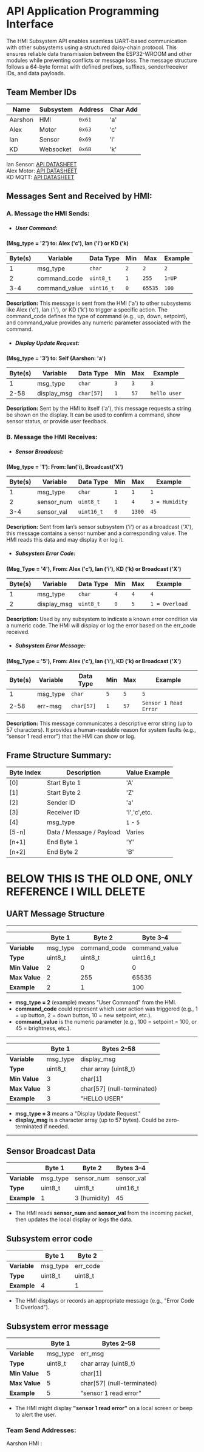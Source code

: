 # API Application Programming Interface

The HMI Subsystem API enables seamless UART-based communication with other subsystems using a structured daisy-chain protocol. This ensures reliable data transmission between the ESP32-WROOM and other modules while preventing conflicts or message loss. The message structure follows a 64-byte format with defined prefixes, suffixes, sender/receiver IDs, and data payloads.

## Team Member IDs

Name    | Subsystem | Address | Char Add
--------|-----------|-------- |---------
Aarshon | HMI       | `0x61`  |  'a'
Alex    | Motor     | `0x63`  |  'c'
Ian     | Sensor    | `0x69`  |  'i'
KD      | Websocket | `0x6B`  |  'k'

Ian Sensor:  [API DATASHEET](https://tortoise6323.github.io/Tortoise6323/api/)  
Alex Motor:  [API DATASHEET](https://alex-co04.github.io/Alex_Comeaux.io/API/)  
KD MQTT:  [API DATASHEET](https://kdashora.github.io/kushagrad.github.io/API/)    



## Messages Sent and Received by HMI:

### A. Message the HMI Sends:

- ##### User Command:
**(Msg_type = '2') to: Alex ('c'), Ian ('i') or KD ('k)**


Byte(s)  | Variable  | Data Type | Min    |  Max | Example      |
-------- |-----------|--------   |--------| ---- | ------       | 
1   | msg_type           | `char`     |  `2` | `2`     | `2`    | 
2   | command_code       | `uint8_t`  |  `1` | `255`   | `1=UP` |
3-4 | command_value      | `uint16_t` |  `0` | `65535` | `100`  |

**Description:** This message is sent from the HMI ('a') to other subsystems like Alex ('c'), Ian ('i'), or KD ('k') to trigger a specific action. The command_code defines the type of command (e.g., up, down, setpoint), and command_value provides any numeric parameter associated with the command.

- ##### Display Update Request:
**(Msg_type = '3') to: Self (Aarshon: 'a')**

Byte(s)  | Variable  | Data Type | Min    |  Max | Example      |
-------- |-----------|--------   |--------| ---- | ------       | 
1        | msg_type           | `char`     |  `3` | `3`     | `3`    | 
2-58     | display_msg       | `char[57]`  |  `1` | `57`   | `hello user` |

**Description:** Sent by the HMI to itself ('a'), this message requests a string be shown on the display. It can be used to confirm a command, show sensor status, or provide user feedback.

### B. Message the HMI Receives:

- ##### Sensor Broadcast: 

**(Msg_type = '1'): From: Ian('i), Broadcast('X')**

Byte(s)  | Variable  | Data Type | Min    |  Max | Example         |
-------- |-----------|--------   |--------| ---- | ------          | 
1   | msg_type        | `char`     |  `1` | `1`     | `1`          | 
2   | sensor_num      | `uint8_t`  |  `1` | `4`   | `3 = Humidity` |
3-4 | sensor_val      | `uint16_t` |  `0` | `1300` | `45`          |

**Description:** Sent from Ian’s sensor subsystem ('i') or as a broadcast ('X'), this message contains a sensor number and a corresponding value. The HMI reads this data and may display it or log it.

- ##### Subsystem Error Code:

**(Msg_Type = '4'), From: Alex ('c'), Ian ('i'), KD ('k) or Broadcast ('X')**

Byte(s)  | Variable  | Data Type | Min    |  Max | Example                |
-------- |-----------|--------   |--------| ---- | ------                 | 
1        | msg_type           | `char`     |  `4`| `4`   | `4`            | 
2        | display_msg        | `uint8_t`  |  `0` | `5`  | `1 = Overload` |

**Description:** Used by any subsystem to indicate a known error condition via a numeric code. The HMI will display or log the error based on the err_code received.

- ##### Subsystem Error Message:

**(Msg_Type = '5'), From: Alex ('c'), Ian ('i'), KD ('k) or Broadcast ('X')**

Byte(s)  | Variable  | Data Type | Min    |  Max | Example                |
-------- |-----------|--------   |--------| ---- | ------                 | 
1        | msg_type  | `char`     |  `5`| `5`   | `5`            | 
2-58     | err-msg  | `char[57]`    | `1`   | `57`   | `Sensor 1 Read Error` |

**Description:** This message communicates a descriptive error string (up to 57 characters). It provides a human-readable reason for system faults (e.g., “sensor 1 read error”) that the HMI can show or log.


## Frame Structure Summary:

 Byte Index |           Description              | Value Example |
 -----------|------------------------------------|---------------|
 [0]        | Start Byte 1                       |      'A'      |
 [1]        | Start Byte 2                       |      'Z'      |
 [2]        | Sender ID                          |      'a'      |
 [3]        | Receiver ID                        | 'i','c',etc.  |
 [4]        | msg_type                           |  `1` - `5`    |
 [5-n]      | Data / Message / Payload           |    Varies     |
 [n+1]      | End Byte 1                         |      'Y'      |
 [n+2]      | End Byte 2                         |      'B'      | 


# BELOW THIS IS THE OLD ONE, ONLY REFERENCE I WILL DELETE

 
## UART Message Structure

-----

|              | Byte 1      | Byte 2         | Byte 3–4        |
|--------------|-------------|----------------|-----------------|
| **Variable** | msg_type    | command_code   | command_value   |
| **Type**     | uint8_t     | uint8_t        | uint16_t        |
| **Min Value**| 2           | 0              | 0               |
| **Max Value**| 2           | 255            | 65535           |
| **Example**  | 2           | 1              | 100             |

- **msg_type = 2** (example) means "User Command" from the HMI.
- **command_code** could represent which user action was triggered (e.g., 1 = up button, 2 = down button, 10 = new setpoint, etc.).
- **command_value** is the numeric parameter (e.g., 100 = setpoint = 100, or 45 = brightness, etc.).

----

|              | Byte 1      | Bytes 2–58         |
|--------------|-------------|--------------------|
| **Variable** | msg_type    | display_msg        |
| **Type**     | uint8_t     | char array (uint8_t) |
| **Min Value**| 3           | char[1]            |
| **Max Value**| 3           | char[57] (null-terminated) |
| **Example**  | 3           | "HELLO USER"       |

- **msg_type = 3** means a "Display Update Request."
- **display_msg** is a character array (up to 57 bytes). Could be zero-terminated if needed.

----
## Sensor Broadcast Data

|              | Byte 1      | Byte 2        | Bytes 3–4      |
|--------------|-------------|---------------|----------------|
| **Variable** | msg_type    | sensor_num    | sensor_val     |
| **Type**     | uint8_t     | uint8_t       | uint16_t       |
| **Example**  | 1           | 3 (humidity)  | 45             |

- The HMI reads **sensor_num** and **sensor_val** from the incoming packet, then updates the local display or logs the data.


## Subsystem error code

|              | Byte 1      | Byte 2     |
|--------------|-------------|------------|
| **Variable** | msg_type    | err_code   |
| **Type**     | uint8_t     | uint8_t    |
| **Example**  | 4           | 1          |

- The HMI displays or records an appropriate message (e.g., "Error Code 1: Overload").

## Subsystem error message

|              | Byte 1      | Bytes 2–58         |
|--------------|-------------|--------------------|
| **Variable** | msg_type    | err_msg            |
| **Type**     | uint8_t     | char array (uint8_t) |
| **Min Value**| 5           | char[1]            |
| **Max Value**| 5           | char[57] (null-terminated) |
| **Example**  | 5           | "sensor 1 read error" |

- The HMI might display **"sensor 1 read error"** on a local screen or beep to alert the user.

### Team Send Addresses:

Aarshon HMI :  






